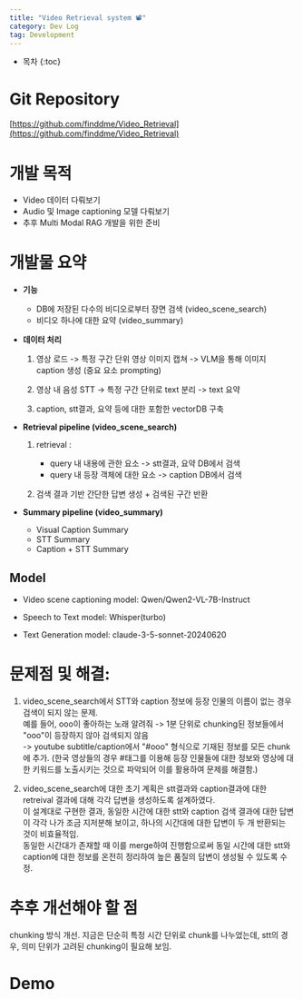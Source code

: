```yaml
---
title: "Video Retrieval system 📽️"
category: Dev Log
tag: Development
---
```








* 목차
{:toc}












# Git Repository

[https://github.com/finddme/Video_Retrieval](https://github.com/finddme/Video_Retrieval)


# 개발 목적

- Video 데이터 다뤄보기
- Audio 및 Image captioning 모델 다뤄보기
- 추후 Multi Modal RAG 개발을 위한 준비

# 개발물 요약

- **기능**
  - DB에 저장된 다수의 비디오로부터 장면 검색 (video_scene_search)
  - 비디오 하나에 대한 요약 (video_summary)

- **데이터 처리**
  
  1. 영상 로드 -> 특정 구간 단위 영상 이미지 캡쳐 -> VLM을 통해 이미지 caption 생성 (중요 요소 prompting)
     
  2. 영상 내 음성 STT -> 특정 구간 단위로 text 분리 -> text 요약
     
  3. caption, stt결과, 요약 등에 대한 포함한 vectorDB 구축


- **Retrieval pipeline (video_scene_search)**

  1. retrieval :
     - query 내 내용에 관한 요소 -> stt결과, 요약 DB에서 검색
     - query 내 등장 객체에 대한 요소 -> caption DB에서 검색
    
  2. 검색 결과 기반 간단한 답변 생성 + 검색된 구간 반환

- **Summary pipeline (video_summary)**
  - Visual Caption Summary
  - STT Summary
  - Caption + STT Summary
    
## Model

- Video scene captioning model: Qwen/Qwen2-VL-7B-Instruct

- Speech to Text model: Whisper(turbo)

- Text Generation model: claude-3-5-sonnet-20240620


# 문제점 및 해결:

1. video_scene_search에서 STT와 caption 정보에 등장 인물의 이름이 없는 경우 검색이 되지 않는 문제.<br>
  예를 들어, ooo이 좋아하는 노래 알려줘 -> 1분 단위로 chunking된 정보들에서 "ooo"이 등장하지 않아 검색되지 않음<br>
  -> youtube subtitle/caption에서 "#ooo" 형식으로 기재된 정보를 모든 chunk에 추가. (한국 영상들의 경우 #태그를 이용해 등장 인물들에 대한 정보와 영상에 대한 키워드를 노출시키는 것으로 파악되어 이를 활용하여 문제를 해결함.)<br>

2. video_scene_search에 대한 초기 계획은 stt결과와 caption결과에 대한 retreival 결과에 대해 각각 답변을 생성하도록 설계하였다.<br>
   이 설계대로 구현한 결과, 동일한 시간에 대한 stt와 caption 검색 결과에 대한 답변이 각각 나가 조금 지저분해 보이고, 하나의 시간대에 대한 답변이 두 개 반환되는 것이 비효율적임. <br>
   동일한 시간대가 존재할 때 이를 merge하여 진행함으로써 동일 시간에 대한 stt와 caption에 대한 정보를 온전히 정리하여 높은 품질의 답변이 생성될 수 있도록 수정.<br>

# 추후 개선해야 할 점

chunking 방식 개선. 지금은 단순히 특정 시간 단위로 chunk를 나누었는데, stt의 경우, 의미 단위가 고려된 chunking이 필요해 보임. 

# Demo


